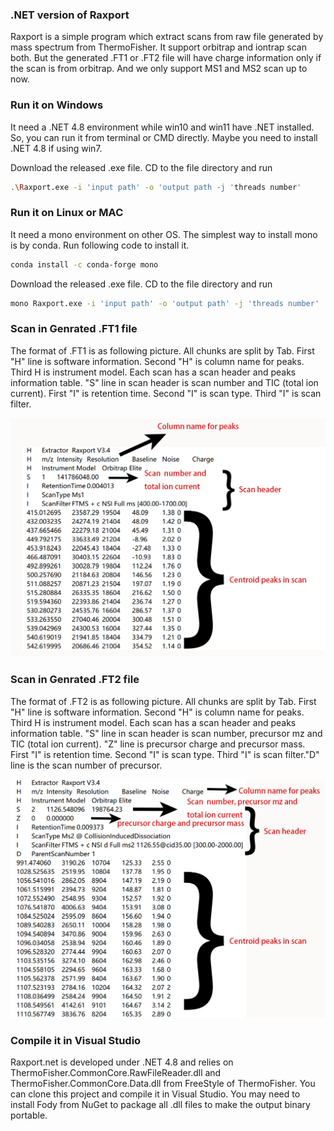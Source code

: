 ### .NET version of Raxport

Raxport is a simple program which extract scans from raw file generated by mass spectrum from ThermoFisher. It support orbitrap and iontrap scan both. But the generated .FT1 or .FT2 file will have charge information only if the scan is from orbitrap. And we only support MS1 and MS2 scan up to now.

### Run it on Windows

It need a .NET 4.8 environment while win10 and win11 have .NET installed. So, you can run it from terminal or CMD directly. Maybe you need to install .NET 4.8 if using win7.

Download the released .exe file. CD to the file directory and run

```bash
.\Raxport.exe -i 'input path' -o 'output path -j 'threads number'
```

### Run it on Linux or MAC

It need a mono environment on other OS. The simplest way to install mono is by conda. Run following code to install it.

```bash
conda install -c conda-forge mono
```

Download the released .exe file. CD to the file directory and run

```bash
mono Raxport.exe -i 'input path' -o 'output path' -j 'threads number'
```

### Scan in Genrated .FT1 file 

The format of .FT1 is as following picture. All chunks are split by Tab. First "H" line is software information. Second "H" is column name for peaks. Third H is instrument model. Each scan has a scan header and peaks information table. "S" line in scan header is scan number and TIC (total ion current). First "I" is retention time. Second "I" is scan type. Third "I" is scan filter.

![.FT1 Scan Demo](./FT1ScanDemo.png)

### Scan in Genrated .FT2 file

The format of .FT2 is as following picture. All chunks are split by Tab. First "H" line is software information. Second "H" is column name for peaks. Third H is instrument model. Each scan has a scan header and peaks information table. "S" line in scan header is scan number, precursor mz and TIC (total ion current). "Z" line is precursor charge and precursor mass. First "I" is retention time. Second "I" is scan type. Third "I" is scan filter."D" line is the scan number of precursor.

![.FT2 Scan Demo](./FT2ScanDemo.png)

### Compile it in Visual Studio

Raxport.net is developed under .NET 4.8 and relies on ThermoFisher.CommonCore.RawFileReader.dll and ThermoFisher.CommonCore.Data.dll from FreeStyle of ThermoFisher. You can clone this project and compile it in Visual Studio. You may need to install Fody from NuGet to package all .dll files to make the output binary portable.
